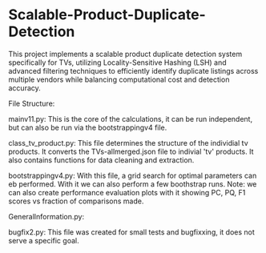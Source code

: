 # Scalable-Product-Duplicate-Detection

This project implements a scalable product duplicate detection system specifically for TVs, utilizing Locality-Sensitive Hashing (LSH) and advanced filtering techniques to efficiently identify duplicate listings across multiple vendors while balancing computational cost and detection accuracy.

File Structure:

mainv11.py:
This is the core of the calculations, it can be run independent, but can also be run via the bootstrappingv4 file.

class_tv_product.py:
This file determines the structure of the individial tv products. It converts the TVs-allmerged.json file to indivial 'tv' products. It also contains functions for data cleaning and extraction.

bootstrappingv4.py:
With this file, a grid search for optimal parameters can eb performed. With it we can also perform a few boothstrap runs. Note: we can also create performance evaluation plots with it showing PC, PQ, F1 scores vs fraction of comparisons made.

GeneralInformation.py:


bugfix2.py:
This file was created for small tests and bugfixxing, it does not serve a specific goal.
